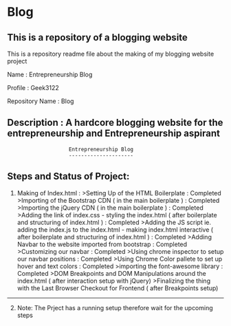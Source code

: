 # Blog
 This is a repository of a blogging website
-----------------------------------------------------------------------------------------
 This is a repository readme file about the making of my blogging website project

 Name : Entrepreneurship Blog

 Profile : Geek3122

 Repository Name : Blog

 Description : A hardcore blogging website for the entrepreneurship and 
               Entrepreneurship aspirant
-----------------------------------------------------------------------------------------

                        Entrepreneurship Blog
                        ---------------------

Steps and Status of Project:
---------------------------------------------------------------------------------------------------------------------------------------------
1. Making of Index.html :  >Setting Up of the HTML Boilerplate : Completed
                           >Importing of the Bootstrap CDN ( in the main boilerplate ) : Completed
                           >Importing the jQuery CDN ( in the main boilerplate ) : Completed
                           >Adding the link of index.css - styling the index.html ( after boilerplate and structuring of index.html ) : Completed
                           >Adding the JS script ie. adding the index.js to the index.html - making index.html interactive ( after boilerplate and structuring of index.html ) : Completed
                           >Adding Navbar to the website imported from bootstrap : Completed
                           >Customizing our navbar : Completed
                           >Using chrome inspector to setup our navbar positions : Completed
                           >Using Chrome Color pallete to set up hover and text colors : Completed
                           >importing the font-awesome library : Completed
                           >DOM Breakpoints and DOM Manipulations around the index.html ( after interaction setup with jQuery)
                           >Finalizing the thing with the Last Browser Checkout for Frontend ( after Breakpoints setup)
---------------------------------------------------------------------------------------------------------------------------------------------
2. Note: The Prject has a running setup therefore wait for the upcoming steps

